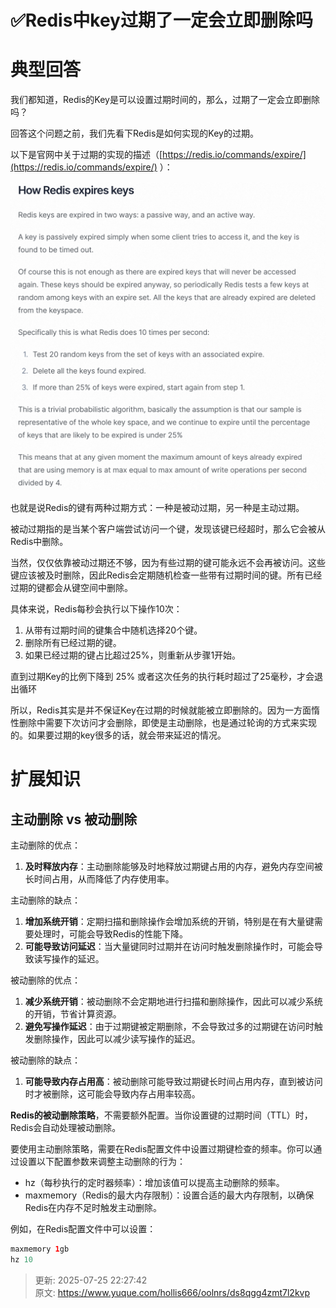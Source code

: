 # ✅Redis中key过期了一定会立即删除吗

# 典型回答


我们都知道，Redis的Key是可以设置过期时间的，那么，过期了一定会立即删除吗？



回答这个问题之前，我们先看下Redis是如何实现的Key的过期。



以下是官网中关于过期的实现的描述（[https://redis.io/commands/expire/](https://redis.io/commands/expire/) ）：

![1693564662579-2c439295-24af-4cad-ae5e-c4793f68deaf.png](./img/pOAG3VQt1R_KuoCX/1693564662579-2c439295-24af-4cad-ae5e-c4793f68deaf-534322.png)



也就是说Redis的键有两种过期方式：一种是被动过期，另一种是主动过期。

被动过期指的是当某个客户端尝试访问一个键，发现该键已经超时，那么它会被从Redis中删除。



当然，仅仅依靠被动过期还不够，因为有些过期的键可能永远不会再被访问。这些键应该被及时删除，因此Redis会定期随机检查一些带有过期时间的键。所有已经过期的键都会从键空间中删除。



具体来说，Redis每秒会执行以下操作10次：

1. 从带有过期时间的键集合中随机选择20个键。
2. 删除所有已经过期的键。
3. 如果已经过期的键占比超过25%，则重新从步骤1开始。



直到过期Key的比例下降到 25% 或者这次任务的执行耗时超过了25毫秒，才会退出循环

<font style="color:rgb(77, 77, 77);"></font>

所以，Redis其实是并不保证Key在过期的时候就能被立即删除的。因为一方面惰性删除中需要下次访问才会删除，即使是主动删除，也是通过轮询的方式来实现的。如果要过期的key很多的话，就会带来延迟的情况。





# 扩展知识


## 主动删除 vs 被动删除


主动删除的优点：

1. **及时释放内存**：主动删除能够及时地释放过期键占用的内存，避免内存空间被长时间占用，从而降低了内存使用率。

主动删除的缺点：

1. **增加系统开销**：定期扫描和删除操作会增加系统的开销，特别是在有大量键需要处理时，可能会导致Redis的性能下降。
2. **可能导致访问延迟**：当大量键同时过期并在访问时触发删除操作时，可能会导致读写操作的延迟。



被动删除的优点：

1. **减少系统开销**：被动删除不会定期地进行扫描和删除操作，因此可以减少系统的开销，节省计算资源。
2. **避免写操作延迟**：由于过期键被定期删除，不会导致过多的过期键在访问时触发删除操作，因此可以减少读写操作的延迟。

被动删除的缺点：

1. **可能导致内存占用高**：被动删除可能导致过期键长时间占用内存，直到被访问时才被删除，这可能会导致内存占用率较高。





**Redis的被动删除策略**，不需要额外配置。当你设置键的过期时间（TTL）时，Redis会自动处理被动删除。



要使用主动删除策略，需要在Redis配置文件中设置过期键检查的频率。你可以通过设置以下配置参数来调整主动删除的行为：

+ hz（每秒执行的定时器频率）：增加该值可以提高主动删除的频率。
+ maxmemory（Redis的最大内存限制）：设置合适的最大内存限制，以确保Redis在内存不足时触发主动删除。



例如，在Redis配置文件中可以设置：



```java
maxmemory 1gb
hz 10
```



> 更新: 2025-07-25 22:27:42  
> 原文: <https://www.yuque.com/hollis666/oolnrs/ds8qgg4zmt7l2kvp>